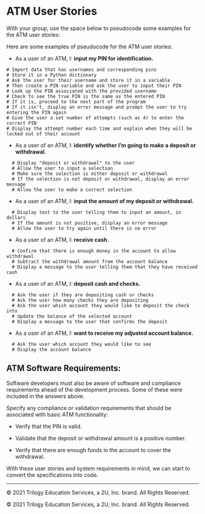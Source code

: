 # ATM User Stories

With your group, use the space below to pseudocode some examples for the ATM user stories:

Here are some examples of pseudocode for the ATM user stories:

  * As a user of an ATM, I: **input my PIN for identification.**
  ```
  # Import data that has usernames and corresponding pins
  # Store it in a Python dictionary
  # Ask the user for their username and store it in a variable
  # Then create a PIN variable and ask the user to input their PIN
  # Look up the PIN associated with the provided username
  # Check to see the true PIN is the same as the entered PIN
  # If it is, proceed to the next part of the program
  # If it isn't, display an error message and prompt the user to try entering the PIN again
  # Give the user a set number of attempts (such as 4) to enter the correct PIN
  # Display the attempt number each time and explain when they will be locked out of their account
  ```

  * As a user of an ATM, I: **identify whether I’m going to make a deposit or withdrawal.**
```
  # Display "deposit or withdrawal" to the user
  # Allow the user to input a selection
  # Make sure the selection is either deposit or withdrawal
  # If the selection is not deposit or withdrawal, display an error message
  # Allow the user to make a correct selection
```
  * As a user of an ATM, I: **input the amount of my deposit or withdrawal.**
```
  # Display text to the user telling them to input an amount, in dollars
  # If the amount is not positive, display an error message
  # Allow the user to try again until there is no error
```
  * As a user of an ATM, I: **receive cash.**
```
  # Confirm that there is enough money in the account to allow withdrawal
  # Subtract the withdrawal amount from the account balance
  # Display a message to the user telling them that they have received cash
```
  * As a user of an ATM, I: **deposit cash and checks.**
```
  # Ask the user if they are depositing cash or checks
  # Ask the user how many checks they are depositing
  # Ask the user which account they would like to deposit the check into
  # Update the balance of the selected account 
  # Display a message to the user that confirms the deposit
```
  * As a user of an ATM, I: **want to receive my adjusted account balance.** 
```
  # Ask the user which account they would like to see
  # Display the account balance
```

## ATM Software Requirements:

Software developers must also be aware of software and compliance requirements ahead of the development process. Some of these were included in the answers above.

Specify any compliance or validation requirements that should be associated with basic ATM functionality:

* Verify that the PIN is valid.

* Validate that the deposit or withdrawal amount is a positive number.

* Verify that there are enough funds in the account to cover the withdrawal.

With these user stories and system requirements in mind, we can start to convert the specifications into code.

---

© 2021 Trilogy Education Services, a 2U, Inc. brand. All Rights Reserved.

© 2021 Trilogy Education Services, a 2U, Inc. brand. All Rights Reserved.
